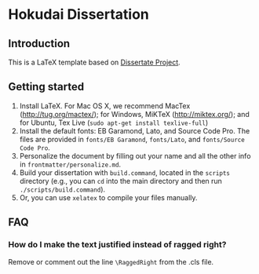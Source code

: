 # Hokudai Dissertation

## Introduction
This is a LaTeX template based on [Dissertate Project](https://github.com/suchow/Dissertate).

## Getting started
1. Install LaTeX. For Mac OS X, we recommend MacTex (http://tug.org/mactex/); for Windows, MiKTeX (http://miktex.org/); and for Ubuntu, Tex Live (`sudo apt-get install texlive-full`)
2. Install the default fonts: EB Garamond, Lato, and Source Code Pro. The files are provided in `fonts/EB Garamond`, `fonts/Lato`, and `fonts/Source Code Pro`.
3. Personalize the document by filling out your name and all the other info in `frontmatter/personalize.md`.
4. Build your dissertation with `build.command`, located in the `scripts` directory (e.g., you can `cd` into the main directory and then run `./scripts/build.command`).
5. Or, you can use `xelatex` to compile your files manually.

## FAQ

### How do I make the text justified instead of ragged right?
Remove or comment out the line `\RaggedRight` from the .cls file.
